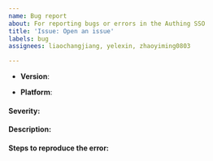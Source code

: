 ```yaml
---
name: Bug report
about: For reporting bugs or errors in the Authing SSO
title: 'Issue: Open an issue'
labels: bug
assignees: liaochangjiang, yelexin, zhaoyiming0803

---
```


<!--
Thank you for reporting an issue.

This issue tracker is for bugs found within the Authing.

If you are asking a question about how to use Authing, please go: 

https://docs.authing.cn/v2/

https://forum.authing.cn/

Otherwise please fill in as much of the template below as possible.
-->

- **Version**:
<!--
Check package.json、node、npm version
-->

- **Platform**:
<!--
Output of `uname -a` (UNIX), or version and 32 or 64-bit (Windows). If using in a Browser, please share the browser version as well
-->

#### Severity:
<!--
One of following:
  Critical - System crash, application panic.
  High - The main functionality of the application does not work, API breakage, repo format breakage, etc.
  Medium - A non-essential functionality does not work, performance issues, etc.
  Low - An optional functionality does not work.
  Very Low - Translation or documentation mistake. Something that won't give anyone a bad day.
-->

#### Description:
<!--
- What you did
- What happened
- What you expected to happen
-->

#### Steps to reproduce the error:
<!--
If possible, please provide code or github repo that demonstrates the problem, keeping it as simple and free of external dependencies as you are able
-->
